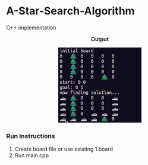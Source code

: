 # A-Star-Search-Algorithm
C++ implementation


<p align="center">
	<b>Output</b>
</p>
<p align="center">
	<img src="/Images/output.png" alt="wall">
</p>

### Run Instructions

1. Create board file or use existing 1.board
2. Run main.cpp

